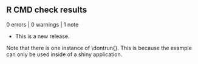## R CMD check results

0 errors | 0 warnings | 1 note

* This is a new release.

Note that there is one instance of \dontrun{}. This is because the 
example can only be used inside of a shiny application. 
